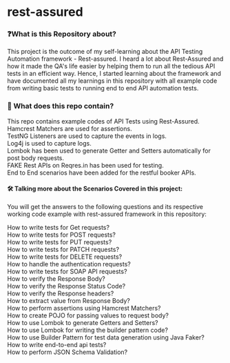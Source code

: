 # rest-assured
<h3>❓What is this Repository about? </h3>

This project is the outcome of my self-learning about the API Testing Automation framework - Rest-assured. I heard a lot about Rest-Assured and how it made the QA's life easier by helping them to run all the tedious API tests in an efficient way. Hence, I started learning about the framework and have documented all my learnings in this repository with all example code from writing basic tests to running end to end API automation tests.

<h3>💼 What does this repo contain? </h3>
This repo contains example codes of API Tests using Rest-Assured.<br>
Hamcrest Matchers are used for assertions.<br>
TestNG Listeners are used to capture the events in logs.<br>
Log4j is used to capture logs.<br>
Lombok has been used to generate Getter and Setters automatically for post body requests.<br>
FAKE Rest APIs on Reqres.in has been used for testing.<br>
End to End scenarios have been added for the restful booker APIs.<br>

<h4>🛠️ Talking more about the Scenarios Covered in this project:</h4>
You will get the answers to the following questions and its respective working code example with rest-assured framework in this repository:<br>

How to write tests for Get requests?<br>
How to write tests for POST requests?<br>
How to write tests for PUT requests?<br>
How to write tests for PATCH requests?<br>
How to write tests for DELETE requests?<br>
How to handle the authentication requests?<br>
How to write tests for SOAP API requests?<br>
How to verify the Response Body?<br>
How to verify the Response Status Code?<br>
How to verify the Response headers?<br>
How to extract value from Response Body?<br>
How to perform assertions using Hamcrest Matchers?<br>
How to create POJO for passing values to request body?<br>
How to use Lombok to generate Getters and Setters?<br>
How to use Lombok for writing the builder pattern code?<br>
How to use Builder Pattern for test data generation using Java Faker?<br>
How to write end-to-end api tests?<br>
How to perform JSON Schema Validation?<br>
